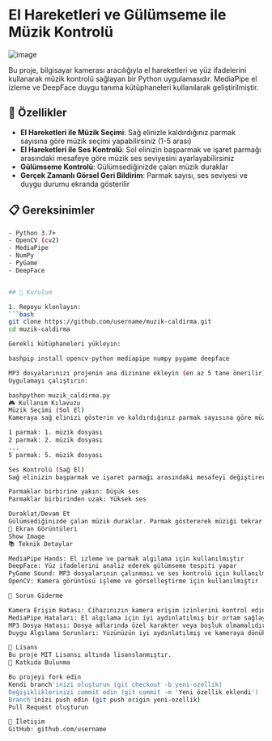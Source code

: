 # El Hareketleri ve Gülümseme ile Müzik Kontrolü

![image](https://github.com/user-attachments/assets/b336480e-60e8-4b10-9a38-5b1f77daf50e)

Bu proje, bilgisayar kamerası aracılığıyla el hareketleri ve yüz ifadelerini kullanarak müzik kontrolü sağlayan bir Python uygulamasıdır. MediaPipe el izleme ve DeepFace duygu tanıma kütüphaneleri kullanılarak geliştirilmiştir.

## 🎵 Özellikler

- **El Hareketleri ile Müzik Seçimi**: Sağ elinizle kaldırdığınız parmak sayısına göre müzik seçimi yapabilirsiniz (1-5 arası)
- **El Hareketleri ile Ses Kontrolü**: Sol elinizin başparmak ve işaret parmağı arasındaki mesafeye göre müzik ses seviyesini ayarlayabilirsiniz
- **Gülümseme Kontrolü**: Gülümsediğinizde çalan müzik duraklar
- **Gerçek Zamanlı Görsel Geri Bildirim**: Parmak sayısı, ses seviyesi ve duygu durumu ekranda gösterilir

## 📋 Gereksinimler
```bash
- Python 3.7+
- OpenCV (cv2)
- MediaPipe
- NumPy
- PyGame
- DeepFace


## 🚀 Kurulum

1. Repoyu klonlayın:
```bash
git clone https://github.com/username/muzik-caldirma.git
cd muzik-caldirma

Gerekli kütüphaneleri yükleyin:

bashpip install opencv-python mediapipe numpy pygame deepface

MP3 dosyalarınızı projenin ana dizinine ekleyin (en az 5 tane önerilir)
Uygulamayı çalıştırın:

bashpython muzik_caldirma.py
🎮 Kullanım Kılavuzu
Müzik Seçimi (Sol El)
Kameraya sağ elinizi gösterin ve kaldırdığınız parmak sayısına göre müzik değişecektir:

1 parmak: 1. müzik dosyası
2 parmak: 2. müzik dosyası
...
5 parmak: 5. müzik dosyası

Ses Kontrolü (Sağ El)
Sağ elinizin başparmak ve işaret parmağı arasındaki mesafeyi değiştirerek ses seviyesini ayarlayabilirsiniz:

Parmaklar birbirine yakın: Düşük ses
Parmaklar birbirinden uzak: Yüksek ses

Duraklat/Devam Et
Gülümsediğinizde çalan müzik duraklar. Parmak göstererek müziği tekrar başlatabilirsiniz.
📸 Ekran Görüntüleri
Show Image
📚 Teknik Detaylar

MediaPipe Hands: El izleme ve parmak algılama için kullanılmıştır
DeepFace: Yüz ifadelerini analiz ederek gülümseme tespiti yapar
PyGame Sound: MP3 dosyalarının çalınması ve ses kontrolü için kullanılmıştır
OpenCV: Kamera görüntüsü işleme ve görselleştirme için kullanılmıştır

🔧 Sorun Giderme

Kamera Erişim Hatası: Cihazınızın kamera erişim izinlerini kontrol edin
MediaPipe Hataları: El algılama için iyi aydınlatılmış bir ortam sağlayın
MP3 Dosya Hatası: Dosya adlarında özel karakter veya boşluk olmamalıdır
Duygu Algılama Sorunları: Yüzünüzün iyi aydınlatılmış ve kameraya dönük olduğundan emin olun

📝 Lisans
Bu proje MIT Lisansı altında lisanslanmıştır.
👏 Katkıda Bulunma

Bu projeyi fork edin
Kendi branch'inizi oluşturun (git checkout -b yeni-ozellik)
Değişikliklerinizi commit edin (git commit -m 'Yeni özellik eklendi')
Branch'inizi push edin (git push origin yeni-ozellik)
Pull Request oluşturun

🔗 İletişim
GitHub: github.com/username
